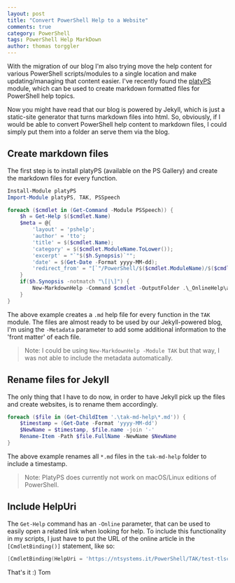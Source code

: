 ```yaml
---
layout: post
title: "Convert PowerShell Help to a Website"
comments: true
category: PowerShell
tags: PowerShell Help MarkDown
author: thomas torggler
---
```


With the migration of our blog I'm also trying move the help content for various PowerShell scripts/modules to a single location and make updating/managing that content easier. I've recently found the [platyPS](https://github.com/PowerShell/platyPS) module, which can be used to create markdown formatted files for PowerShell help topics.

<!-- more -->

Now you might have read that our blog is powered by Jekyll, which is just a static-site generator that turns markdown files into html. So, obviously, if I would be able to convert PowerShell help content to markdown files, I could simply put them into a folder an serve them via the blog.

## Create markdown files

The first step is to install platyPS (available on the PS Gallery) and create the markdown files for every function.

```powershell
Install-Module platyPS
Import-Module platyPS, TAK, PSSpeech

foreach ($cmdlet in (Get-Command -Module PSSpeech)) { 
    $h = Get-Help $($cmdlet.Name)
    $meta = @{
        'layout' = 'pshelp';
        'author' = 'tto';
        'title' = $($cmdlet.Name);
        'category' = $($cmdlet.ModuleName.ToLower());
        'excerpt' = "`"$($h.Synopsis)`"";
        'date' = $(Get-Date -Format yyyy-MM-dd);
        'redirect_from' = "[`"/PowerShell/$($cmdlet.ModuleName)/$($cmdlet.Name)/`", `"/PowerShell/$($cmdlet.ModuleName)/$($cmdlet.Name.ToLower())/`", `"/PowerShell/$($cmdlet.Name.ToLower())/`"]"
    }
    if($h.Synopsis -notmatch "\[|\]") {
        New-MarkdownHelp -Command $cmdlet -OutputFolder .\_OnlineHelp\a -Metadata $meta -Force 
    }
}
```
The above example creates a `.md` help file for every function in the `TAK` module. The files are almost ready to be used by our Jekyll-powered blog, I'm using the `-Metadata` parameter to add some additional information to the 'front matter' of each file.

> Note: I could be using `New-MarkdownHelp -Module TAK` but that way, I was not able to include the metadata automatically.

## Rename files for Jekyll

The only thing that I have to do now, in order to have Jekyll pick up the files and create websites, is to rename them accordingly. 

```powershell
foreach ($file in (Get-ChildItem '.\tak-md-help\*.md')) {
    $timestamp = (Get-Date -Format 'yyyy-MM-dd')
    $NewName = $timestamp, $file.name -join '-'
    Rename-Item -Path $file.FullName -NewName $NewName
}
```

The above example renames all `*.md` files in the `tak-md-help` folder to include a timestamp. 

> Note: PlatyPS does currently not work on macOS/Linux editions of PowerShell.

## Include HelpUri

The `Get-Help` command has an `-Online` parameter, that can be used to easily open a related link when looking for help. To include this functionality in my scripts, I just have to put the URL of the online article in the `[CmdletBinding()]` statement, like so:

```powershell
[CmdletBinding(HelpUri = 'https://ntsystems.it/PowerShell/TAK/test-tlsconnection/')]
```

That's it :) 
Tom
